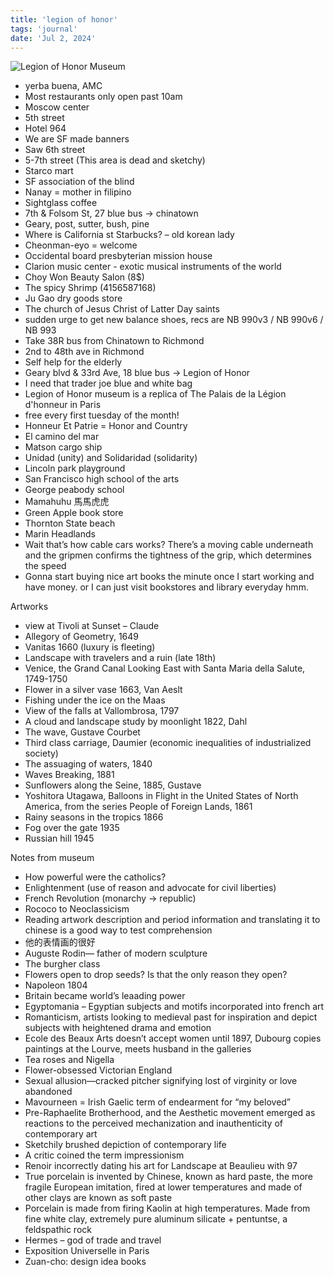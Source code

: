 ```yaml
---
title: 'legion of honor'
tags: 'journal'
date: 'Jul 2, 2024'
---
```


![Legion of Honor Museum](/images/legionofhonor.jpeg)

- yerba buena, AMC
- Most restaurants only open past 10am
- Moscow center
- 5th street
- Hotel 964
- We are SF made banners
- Saw 6th street
- 5-7th street (This area is dead and sketchy)
- Starco mart
- SF association of the blind
- Nanay = mother in filipino
- Sightglass coffee
- 7th & Folsom St, 27 blue bus -> chinatown
- Geary, post, sutter, bush, pine
- Where is California st Starbucks? – old korean lady
- Cheonman-eyo = welcome
- Occidental board presbyterian mission house
- Clarion music center - exotic musical instruments of the world
- Choy Won Beauty Salon (8$)
- The spicy Shrimp (4156587168)
- Ju Gao dry goods store
- The church of Jesus Christ of Latter Day saints
- sudden urge to get new balance shoes, recs are NB 990v3 / NB 990v6 / NB 993
- Take 38R bus from Chinatown to Richmond
- 2nd to 48th ave in Richmond
- Self help for the elderly
- Geary blvd & 33rd Ave, 18 blue bus -> Legion of Honor
- I need that trader joe blue and white bag
- Legion of Honor museum is a replica of The Palais de la Légion d'honneur in Paris
- free every first tuesday of the month!
- Honneur Et Patrie = Honor and Country
- El camino del mar
- Matson cargo ship
- Unidad (unity) and Solidaridad (solidarity)
- Lincoln park playground
- San Francisco high school of the arts
- George peabody school
- Mamahuhu 馬馬虎虎
- Green Apple book store
- Thornton State beach
- Marin Headlands
- Wait that’s how cable cars works? There’s a moving cable underneath and the gripmen confirms the tightness of the grip, which determines the speed
- Gonna start buying nice art books the minute once I start working and have money. or I can just visit bookstores and library everyday hmm.

Artworks

- view at Tivoli at Sunset – Claude
- Allegory of Geometry, 1649
- Vanitas 1660 (luxury is fleeting)
- Landscape with travelers and a ruin (late 18th)
- Venice, the Grand Canal Looking East with Santa Maria della Salute, 1749-1750
- Flower in a silver vase 1663, Van Aeslt
- Fishing under the ice on the Maas
- View of the falls at Vallombrosa, 1797
- A cloud and landscape study by moonlight 1822, Dahl
- The wave, Gustave Courbet
- Third class carriage, Daumier (economic inequalities of industrialized society)
- The assuaging of waters, 1840
- Waves Breaking, 1881
- Sunflowers along the Seine, 1885, Gustave
- Yoshitora Utagawa, Balloons in Flight in the United States of North America, from the series People of Foreign Lands, 1861
- Rainy seasons in the tropics 1866
- Fog over the gate 1935
- Russian hill 1945

Notes from museum

- How powerful were the catholics?
- Enlightenment (use of reason and advocate for civil liberties)
- French Revolution (monarchy -> republic)
- Rococo to Neoclassicism
- Reading artwork description and period information and translating it to chinese is a good way to test comprehension
- 他的表情画的很好
- Auguste Rodin— father of modern sculpture
- The burgher class
- Flowers open to drop seeds? Is that the only reason they open?
- Napoleon 1804
- Britain became world’s leaading power
- Egyptomania – Egyptian subjects and motifs incorporated into french art
- Romanticism, artists looking to medieval past for inspiration and depict subjects with heightened drama and emotion
- Ecole des Beaux Arts doesn’t accept women until 1897, Dubourg copies paintings at the Lourve, meets husband in the galleries
- Tea roses and Nigella
- Flower-obsessed Victorian England
- Sexual allusion—cracked pitcher signifying lost of virginity or love abandoned
- Mavourneen = Irish Gaelic term of endearment for “my beloved”
- Pre-Raphaelite Brotherhood, and the Aesthetic movement emerged as reactions to the perceived mechanization and inauthenticity of contemporary art
- Sketchily brushed depiction of contemporary life
- A critic coined the term impressionism
- Renoir incorrectly dating his art for Landscape at Beaulieu with 97
- True porcelain is invented by Chinese, known as hard paste, the more fragile European imitation, fired at lower temperatures and made of other clays are known as soft paste
- Porcelain is made from firing Kaolin at high temperatures. Made from fine white clay, extremely pure aluminum silicate + pentuntse, a feldspathic rock
- Hermes – god of trade and travel
- Exposition Universelle in Paris
- Zuan-cho: design idea books
